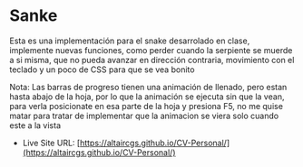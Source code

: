 # Sanke

Esta es una implementación para el snake desarrolado en clase, implemente nuevas funciones, como perder cuando la serpiente se muerde a si misma, que no pueda avanzar en dirección contraria, movimiento con el teclado y un poco de CSS para que se vea bonito

Nota: Las barras de progreso tienen una animación de llenado, pero estan hasta abajo de la hoja, por lo que la animación se ejecuta sin que la vean, para verla posicionate en esa parte de la hoja y presiona F5, no me quise matar para tratar de implementar que la animacion se viera solo cuando este a la vista

- Live Site URL: [https://altaircgs.github.io/CV-Personal/](https://altaircgs.github.io/CV-Personal/)

